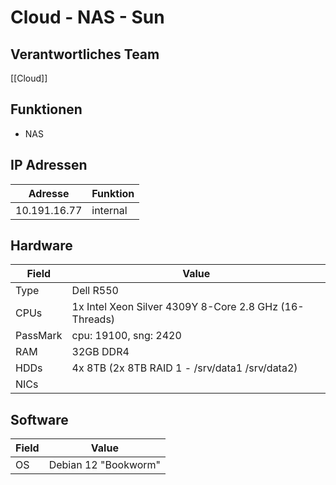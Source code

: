 # Cloud - NAS - Sun
## Verantwortliches Team
[[Cloud]]
## Funktionen
- NAS
## IP Adressen

| Adresse      | Funktion |
| ------------ | -------- |
| 10.191.16.77 | internal |
## Hardware

| Field    | Value                                                  |
| -------- | ------------------------------------------------------ |
| Type     | Dell R550                                              |
| CPUs     | 1x Intel Xeon Silver 4309Y 8-Core 2.8 GHz (16-Threads) |
| PassMark | cpu: 19100, sng: 2420                                  |
| RAM      | 32GB DDR4                                              |
| HDDs     | 4x 8TB (2x 8TB RAID 1 - /srv/data1 /srv/data2)         |
| NICs     |                                                        |
## Software

| Field | Value                |
| ----- | -------------------- |
| OS    | Debian 12 "Bookworm" |
